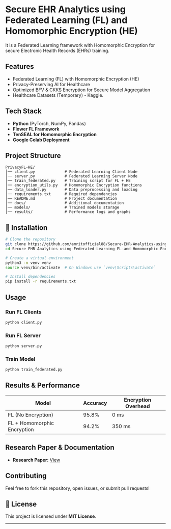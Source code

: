 # Secure EHR Analytics using Federated Learning (FL) and Homomorphic Encryption (HE)

It is a Federated Learning framework with Homomorphic Encryption for secure Electronic Health Records (EHRs) training.

## Features
- Federated Learning (FL) with Homomorphic Encryption (HE)
- Privacy-Preserving AI for Healthcare
- Optimized BFV & CKKS Encryption for Secure Model Aggregation
- Healthcare Datasets (Temporary) - Kaggle.

## Tech Stack
- **Python** (PyTorch, NumPy, Pandas)
- **Flower FL Framework**
- **TenSEAL for Homomorphic Encryption**
- **Google Colab Deployment**

## Project Structure
```
PrivacyFL-HE/
│── client.py             # Federated Learning Client Node
│── server.py             # Federated Learning Server Node
│── train_federated.py    # Training script for FL + HE
│── encryption_utils.py   # Homomorphic Encryption functions
│── data_loader.py        # Data preprocessing and loading
│── requirements.txt      # Required dependencies
│── README.md             # Project documentation
│── docs/                 # Additional documentation
│── models/               # Trained models storage
│── results/              # Performance logs and graphs
```

## 📌 Installation
```bash
# Clone the repository
git clone https://github.com/amritofficial88/Secure-EHR-Analytics-using-Federated-Learning-FL-and-Homomorphic-Encryption-HE-.git
cd Secure-EHR-Analytics-using-Federated-Learning-FL-and-Homomorphic-Encryption-HE-.git

# Create a virtual environment
python3 -m venv venv
source venv/bin/activate  # On Windows use `venv\Scripts\activate`

# Install dependencies
pip install -r requirements.txt
```

## Usage
### **Run FL Clients**
```bash
python client.py
```

### **Run FL Server**
```bash
python server.py
```

### **Train Model**
```bash
python train_federated.py
```

## Results & Performance
| Model | Accuracy | Encryption Overhead |
|--------|---------|------------------|
| FL (No Encryption) | 95.8% | 0 ms |
| FL + Homomorphic Encryption | 94.2% | 350 ms |

## Research Paper & Documentation
- **Research Paper:** [View](https://drive.google.com/file/d/1SnkvgD2mJJG2TCLY9B3_bZiKeHYAImS7/view?usp=sharing)

## Contributing
Feel free to fork this repository, open issues, or submit pull requests! 

## 📜 License
This project is licensed under **MIT License**.

---


